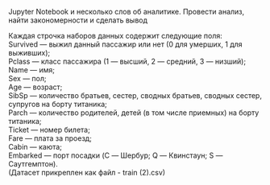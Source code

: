 Jupyter Notebook и несколько слов об аналитике. 
Провести анализ, найти закономерности и сделать вывод

Каждая строчка наборов данных содержит следующие поля:  
Survived — выжил данный пассажир или нет (0 для умерших, 1 для выживших);  
Pclass — класс пассажира (1 — высший, 2 — средний, 3 — низший);  
Name — имя;  
Sex — пол;  
Age — возраст;  
SibSp — количество братьев, сестер, сводных братьев, сводных сестер, супругов на борту титаника;  
Parch — количество родителей, детей (в том числе приемных) на борту титаника;  
Ticket — номер билета;  
Fare — плата за проезд;  
Cabin — каюта;  
Embarked — порт посадки (C — Шербур; Q — Квинстаун; S — Саутгемптон).  
(Датасет прикреплен как файл - train (2).csv)
